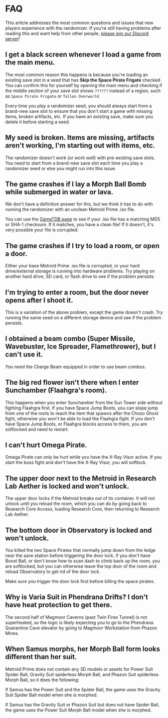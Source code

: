 # FAQ

This article addresses the most common questions and issues that new players experience with the randomizer. If you're still having problems after reading this and want help from other people, [please join our Discord server](http://discord.gg/WWGcay6)!

## I get a black screen whenever I load a game from the main menu.

The most common reason this happens is because you're loading an existing save slot in a seed that has **Skip the Space Pirate Frigate** checked. You can confirm this for yourself by opening the main menu and checking if the middle section of your save slot shows `??????` instead of a region, such as `Space Pirate Frigate` or `Tallon Overworld`.

Every time you play a randomizer seed, you should always start from a brand-new save slot to ensure that you don't start a game with missing items, broken artifacts, etc. If you have an existing save, make sure you delete it before starting a seed.

## My seed is broken. Items are missing, artifacts aren't working, I'm starting out with items, etc.

The randomizer doesn't work (or work *well*) with pre-existing save slots. You need to start from a brand-new save slot each time you play a randomizer seed or else you might run into this issue.

## The game crashes if I lay a Morph Ball Bomb while submerged in water or lava.

We don't have a definitive answer for this, but we think it has to do with running the randomizer with an unclean Metroid Prime .iso file.

You can use the [GameTDB page](https://www.gametdb.com/Wii/GM8E01) to see if your .iso file has a matching MD5 or SHA-1 checksum. If it matches, you have a clean file! If it doesn't, it's very possible your file is corrupted.

## The game crashes if I try to load a room, or open a door.

Either your base Metroid Prime .iso file is corrupted, or your hard drive/external storage is running into hardware problems. Try playing on another hard drive, SD card, or flash drive to see if the problem persists.

## I'm trying to enter a room, but the door never opens after I shoot it.

This is a variation of the above problem, except the game doesn't crash. Try running the same seed on a different storage device and see if the problem persists.

## I obtained a beam combo (Super Missile, Wavebuster, Ice Spreader, Flamethrower), but I can't use it.

You need the Charge Beam equipped in order to use beam combos.

## The big red flower isn't there when I enter Sunchamber (Flaahgra's room).

This happens when you enter Sunchamber from the Sun Tower side without fighting Flaahgra first. If you have Space Jump Boots, you can slope jump from one of the roots to reach the item that spawns after the Chozo Ghost fight, otherwise you won't be able to load the Flaahgra fight. If you don't have Space Jump Boots, or Flaahgra blocks access to them, you are softlocked and need to restart.

## I can't hurt Omega Pirate.

Omega Pirate can only be hurt while you have the X-Ray Visor active. If you start the boss fight and don't have the X-Ray Visor, you will softlock.

## The upper door next to the Metroid in Research Lab Aether is locked and won't unlock.

The upper door locks if the Metroid breaks out of its container. It will not unlock until you reload the room, which you can do by going back to Research Core Access, loading Research Core, then returning to Research Lab Aether.

## The bottom door in Observatory is locked and won't unlock.

You killed the two Space Pirates that normally jump down from the ledge near the save station before triggering the door lock. If you don't have Boost Ball, or don't know how to scan dash to climb back up the room, you are softlocked, but you can otherwise leave the top door of the room and reload Observatory to get rid of the door lock.

Make sure you trigger the door lock first before killing the space pirates.

## Why is Varia Suit in Phendrana Drifts? I don't have heat protection to get there.

The second half of Magmoor Caverns (past Twin Fires Tunnel) is not superheated, so the logic is likely expecting you to go to the Phendrana Quarantine Cave elevator by going to Magmoor Workstation from Phazon Mines.

## When Samus morphs, her Morph Ball form looks different than her suit.

Metroid Prime does not contain any 3D models or assets for Power Suit Spider Ball, Gravity Suit spiderless Morph Ball, and Phazon Suit spiderless Morph Ball, so it does the following:

If Samus has the Power Suit and the Spider Ball, the game uses the Gravity Suit Spider Ball model when she is morphed.

If Samus has the Gravity Suit or Phazon Suit but does not have Spider Ball, the game uses the Power Suit Morph Ball model when she is morphed.

